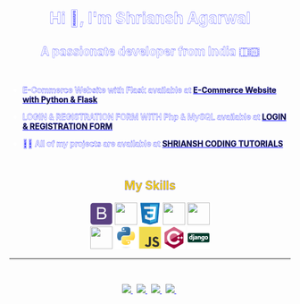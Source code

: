 <div class="portfolio" style="
    color: white;
    font-weight: 700;
    -webkit-text-stroke: 0.3px blue;
">
<h1 align="center">Hi 👋, I'm Shriansh Agarwal</h1>
<h2 align="center">A passionate developer from India  🇮🇳</h2>
<br>

- E-Commerce Website with Flask available at [E-Commerce Website with Python & Flask](http://bit.ly/e-commerce-website-flask)

- LOGIN & REGISTRATION FORM WITH Php & MySQL available at [LOGIN & REGISTRATION FORM ](https://www.youtube.com/playlist?list=PL6vqxedVRTOYrxjz-6mx5UWOPb2Ze5SlM)

- 👨‍💻 All of my projects are available at [SHRIANSH CODING TUTORIALS ](youtube.com/c/ShrianshCodingTutorials)


## <br><center style="color: gold;"> **My Skills**
<center>
    <img src="https://raw.githubusercontent.com/devicons/devicon/master/icons/bootstrap/bootstrap-plain.svg"  width="40" height="40"/>
    <img src="https://www.vectorlogo.zone/logos/w3_html5/w3_html5-icon.svg"  width="40" height="40"/>
    <img src="https://raw.githubusercontent.com/devicons/devicon/master/icons/css3/css3-original.svg" width="40" height="40"/>
    <img src="https://raw.githubusercontent.com/prplx/svg-logos/5585531d45d294869c4eaab4d7cf2e9c167710a9/svg/materialize.svg" width="40" height="40"/> 
    <img src="https://www.vectorlogo.zone/logos/tailwindcss/tailwindcss-icon.svg" width="40" height="40"/>
    <!--  -->
    <br>
    <!--  -->
    <img src="https://www.vectorlogo.zone/logos/pocoo_flask/pocoo_flask-icon.svg"/  width="40" height="40"> 
    <img src="https://raw.githubusercontent.com/devicons/devicon/master/icons/python/python-original.svg"  width="40" height="40"/>
    <img src="https://raw.githubusercontent.com/devicons/devicon/master/icons/javascript/javascript-original.svg"  width="40" height="40"/>
    <img src="https://raw.githubusercontent.com/devicons/devicon/master/icons/cplusplus/cplusplus-original.svg"  width="40" height="40"/>
    <img src="https://raw.githubusercontent.com/devicons/devicon/master/icons/django/django-original.svg"  width="40" height="40"/>
</center>

<hr>
<br>
<p class="social" align="center">
<a href="https://twitter.com/shrianshagarwal" target="blank">
    <img src="https://img.icons8.com/color/48/000000/twitter.png"/>
</a>&nbsp;
<a href="https://fb.com/shriansh.agarwal" target="blank">
    <img src="https://img.icons8.com/color/48/000000/facebook-new.png"/>
</a>&nbsp;
<a href="https://instagram.com/_.shriansh_agarwal" target="blank">
    <img src="https://img.icons8.com/color/48/000000/instagram-new.png"/>
</a>&nbsp;
<a href="https://www.youtube.com/c/shriansh coding tutorials" target="blank">
    <img src="https://img.icons8.com/color/48/000000/youtube-play.png"/>
</a>&nbsp;
</p>


</div>
